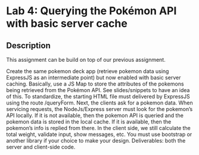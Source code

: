 # Lab 4: Querying the Pokémon API with basic server cache

## Description

This assignment can be build on top of our previous assignment.

Create the same pokemon deck app (retrieve pokemon data using ExpressJS as an intermediate point) but now enabled with basic server caching.
Basically, use a JS Map to store the attributes of the pokemons being retrieved from the Pokémon API. See slides/snippets to have an idea of this.
To standardize, the starting HTML file must delivered by ExpressJS using the route /queryForm.
Next, the clients ask for a pokemon data.
When servicing requests, the NodeJs/Express server must look for the pokemon’s API locally.
If it is not available, then the pokemon API is queried and the pokemon data is stored in the local cache.
If it is available, then the pokemon’s info is replied from there.
In the client side, we still calculate the total weight, validate input, show messages, etc. You must use bootstrap or another library if your choice to make your design.
Deliverables: both the server and client-side code.